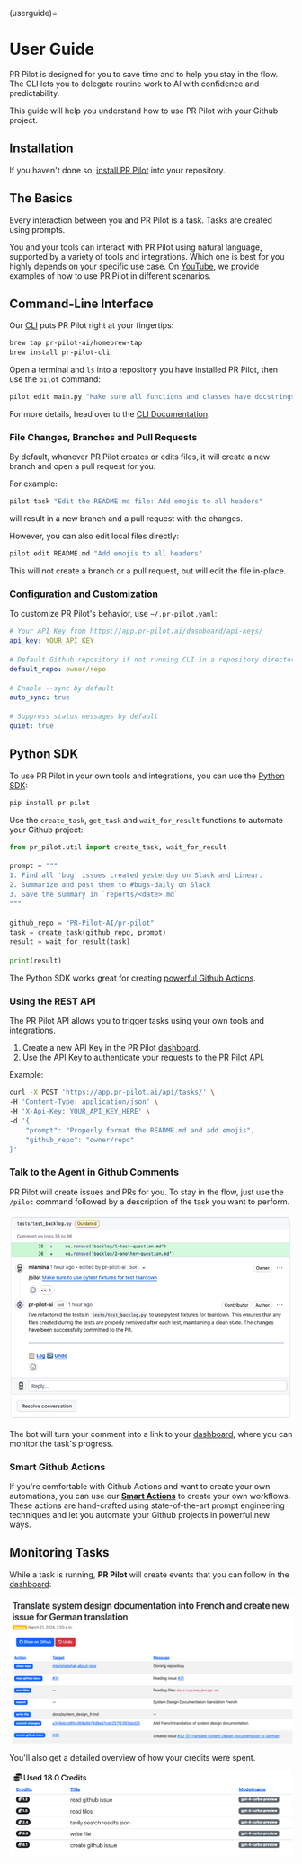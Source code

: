 (userguide)=
# User Guide
PR Pilot is designed for you to save time and to help you stay in the flow. 
The CLI lets you to delegate routine work to AI with confidence and predictability. 

This guide will help you understand how to use PR Pilot with your Github project.
## Installation

If you haven't done so, [install PR Pilot](https://github.com/apps/pr-pilot-ai/installations/new) into your repository.

## The Basics

Every interaction between you and PR Pilot is a task. Tasks are created using prompts.

You and your tools can interact with PR Pilot using natural language,
supported by a variety of tools and integrations.
Which one is best for you highly depends on your specific use case. On [YouTube](https://www.youtube.com/watch?v=HVcW3ceqtfw&list=PLDz7ICzRy18wEgi70CPqsaCoNVSEw1GI9), 
we provide examples of how to use PR Pilot in different scenarios.

## Command-Line Interface
Our [CLI](https://github.com/PR-Pilot-AI/pr-pilot-cli) puts PR Pilot right at your fingertips:

```bash
brew tap pr-pilot-ai/homebrew-tap
brew install pr-pilot-cli
```

Open a terminal and `ls` into a repository you have installed PR Pilot, then
use the `pilot` command:

```bash
pilot edit main.py "Make sure all functions and classes have docstrings."
```

For more details, head over to the [CLI Documentation](https://github.com/PR-Pilot-AI/pr-pilot-cli). 

### File Changes, Branches and Pull Requests
By default, whenever PR Pilot creates or edits files,
it will create a new branch and open a pull request for you.

For example:

```bash
pilot task "Edit the README.md file: Add emojis to all headers"
```

will result in a new branch and a pull request with the changes.

However, you can also edit local files directly:

```bash
pilot edit README.md "Add emojis to all headers"
```

This will not create a branch or a pull request, but will edit the file in-place.

### Configuration and Customization

To customize PR Pilot's behavior, use `~/.pr-pilot.yaml`:

```yaml
# Your API Key from https://app.pr-pilot.ai/dashboard/api-keys/
api_key: YOUR_API_KEY

# Default Github repository if not running CLI in a repository directory
default_repo: owner/repo

# Enable --sync by default
auto_sync: true

# Suppress status messages by default
quiet: true
```



## Python SDK

To use PR Pilot in your own tools and integrations, you can use the [Python SDK](https://github.com/PR-Pilot-AI/pr-pilot-python):

```bash
pip install pr-pilot
```

Use the `create_task`, `get_task` and `wait_for_result` functions to automate your Github project:

```python
from pr_pilot.util import create_task, wait_for_result

prompt = """
1. Find all 'bug' issues created yesterday on Slack and Linear.
2. Summarize and post them to #bugs-daily on Slack
3. Save the summary in `reports/<date>.md`
"""

github_repo = "PR-Pilot-AI/pr-pilot"
task = create_task(github_repo, prompt)
result = wait_for_result(task)

print(result)
```

The Python SDK works great for creating [powerful Github Actions](https://github.com/PR-Pilot-AI/smart-actions).


### Using the REST API

The PR Pilot API allows you to trigger tasks using your own tools and integrations.

1. Create a new API Key in the PR Pilot [dashboard](https://app.pr-pilot.ai/dashboard/api-keys/).
2. Use the API Key to authenticate your requests to the [PR Pilot API](https://app.pr-pilot.ai/api/swagger-ui/).

Example:
```bash
curl -X POST 'https://app.pr-pilot.ai/api/tasks/' \
-H 'Content-Type: application/json' \
-H 'X-Api-Key: YOUR_API_KEY_HERE' \
-d '{
    "prompt": "Properly format the README.md and add emojis",
    "github_repo": "owner/repo"
}'
```

### Talk to the Agent in Github Comments

PR Pilot will create issues and PRs for you. To stay in the flow, just use the `/pilot` command followed by a description of the task you want to perform.


![First pilot command](img/first_command.png)

The bot will turn your comment into a link to your [dashboard](https://app.pr-pilot.ai), where you can monitor the task's progress.

### Smart Github Actions

If you're comfortable with Github Actions and want to create your own automations, you can use our **[Smart Actions](https://github.com/PR-Pilot-AI/smart-actions)** to create your own workflows.
These actions are hand-crafted using state-of-the-art prompt engineering techniques and let you automate your Github projects in powerful new ways.



## Monitoring Tasks

While a task is running, **PR Pilot** will create events that you can follow in the [dashboard](https://app.pr-pilot.ai/dashboard/tasks/):

![PR Pilot](img/how_it_works_dashboard.png)

You'll also get a detailed overview of how your credits were spent.

![Monitoring PR Pilot](img/how_it_works_cost.png)